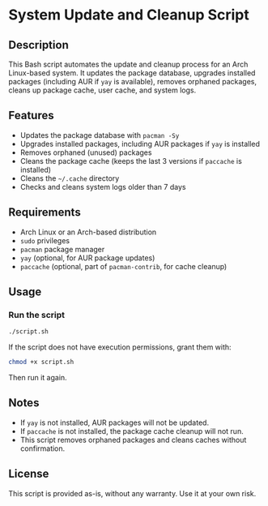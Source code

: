 # System Update and Cleanup Script

## Description
This Bash script automates the update and cleanup process for an Arch Linux-based system. It updates the package database, upgrades installed packages (including AUR if `yay` is available), removes orphaned packages, cleans up package cache, user cache, and system logs.

## Features
- Updates the package database with `pacman -Sy`
- Upgrades installed packages, including AUR packages if `yay` is installed
- Removes orphaned (unused) packages
- Cleans the package cache (keeps the last 3 versions if `paccache` is installed)
- Cleans the `~/.cache` directory
- Checks and cleans system logs older than 7 days

## Requirements
- Arch Linux or an Arch-based distribution
- `sudo` privileges
- `pacman` package manager
- `yay` (optional, for AUR package updates)
- `paccache` (optional, part of `pacman-contrib`, for cache cleanup)

## Usage
### Run the script
```bash
./script.sh
```
If the script does not have execution permissions, grant them with:
```bash
chmod +x script.sh
```
Then run it again.

## Notes
- If `yay` is not installed, AUR packages will not be updated.
- If `paccache` is not installed, the package cache cleanup will not run.
- This script removes orphaned packages and cleans caches without confirmation.

## License
This script is provided as-is, without any warranty. Use it at your own risk.

